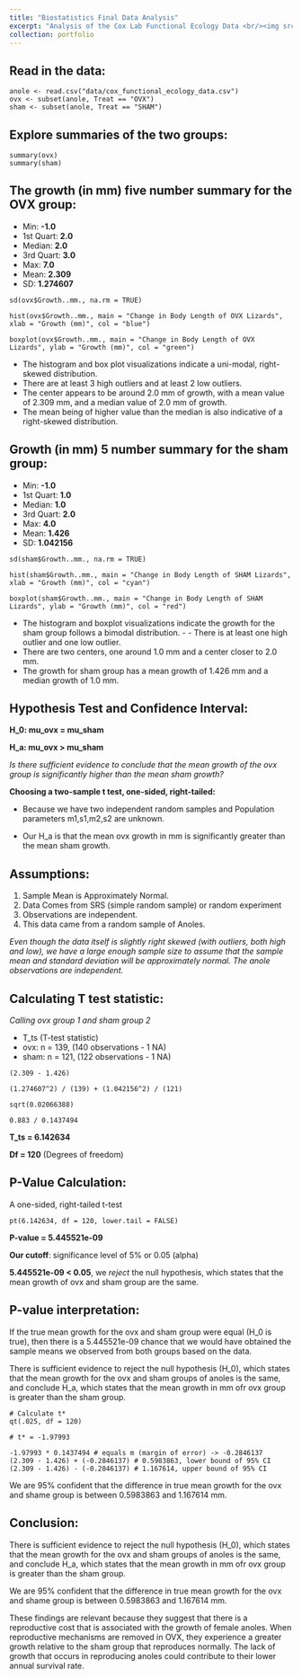 ```yaml
---
title: "Biostatistics Final Data Analysis"
excerpt: "Analysis of the Cox Lab Functional Ecology Data <br/><img src='/images/green_anole.png'>"
collection: portfolio
---
```


## Read in the data:

```{r}
anole <- read.csv("data/cox_functional_ecology_data.csv")
ovx <- subset(anole, Treat == "OVX")
sham <- subset(anole, Treat == "SHAM")
```

## Explore summaries of the two groups:

```{r}
summary(ovx)
summary(sham)
```

## The growth (in mm) five number summary for the OVX group:
- Min: **-1.0**
- 1st Quart: **2.0**
- Median: **2.0**
- 3rd Quart: **3.0**
- Max: **7.0**
- Mean: **2.309**
- SD: **1.274607**


```{r}
sd(ovx$Growth..mm., na.rm = TRUE)

hist(ovx$Growth..mm., main = "Change in Body Length of OVX Lizards", xlab = "Growth (mm)", col = "blue")

boxplot(ovx$Growth..mm., main = "Change in Body Length of OVX Lizards", ylab = "Growth (mm)", col = "green")
```

- The histogram and box plot visualizations indicate a uni-modal, right-skewed distribution. 
- There are at least 3 high outliers and at least 2 low outliers.  
- The center appears to be around 2.0 mm of growth, with a mean value of 2.309 mm, and a median value of 2.0 mm of growth.
- The mean being of higher value than the median is also indicative of a right-skewed distribution.


## Growth (in mm) 5 number summary for the sham group:

- Min: **-1.0**
- 1st Quart: **1.0**
- Median: **1.0**
- 3rd Quart: **2.0**
- Max: **4.0**
- Mean: **1.426**
- SD: **1.042156**


```{r}
sd(sham$Growth..mm., na.rm = TRUE)

hist(sham$Growth..mm., main = "Change in Body Length of SHAM Lizards", xlab = "Growth (mm)", col = "cyan")

boxplot(sham$Growth..mm., main = "Change in Body Length of SHAM Lizards", ylab = "Growth (mm)", col = "red")
```

- The histogram and boxplot visualizations indicate the growth for the sham group follows a bimodal distribution. - - There is at least one high outlier and one low outlier.  
- There are two centers, one around 1.0 mm and a center closer to 2.0 mm.  
- The growth for sham group has a mean growth of 1.426 mm and a median growth of 1.0 mm. 

## Hypothesis Test and Confidence Interval:

**H_0: mu_ovx = mu_sham**

**H_a: mu_ovx > mu_sham**

*Is there sufficient evidence to conclude that the mean growth of the ovx group is significantly higher than the mean sham growth?*

**Choosing a two-sample t test, one-sided, right-tailed:**

- Because we have two independent random samples and Population parameters
m1,s1,m2,s2 are unknown.

- Our H_a is that the mean ovx growth in mm is significantly greater than
the mean sham growth.


## Assumptions:

1. Sample Mean is Approximately Normal.
2. Data Comes from SRS (simple random sample) or random experiment
3. Observations are independent.
4. This data came from a random sample of Anoles.

*Even though the data itself is slightly right skewed (with outliers, both
high and low), we have a large enough sample size to assume that the
sample mean and standard deviation will be approximately normal.
The anole observations are independent.*

## Calculating T test statistic:

*Calling ovx group 1 and sham group 2*

- T_ts (T-test statistic)
- ovx: n = 139, (140 observations - 1 NA)
- sham: n = 121, (122 observations - 1 NA)

```{r}
(2.309 - 1.426)

(1.274607^2) / (139) + (1.042156^2) / (121)

sqrt(0.02066388)

0.883 / 0.1437494
```

**T_ts = 6.142634**  

**Df = 120** (Degrees of freedom)


## P-Value Calculation:
A one-sided, right-tailed t-test

```{r}
pt(6.142634, df = 120, lower.tail = FALSE)
```


**P-value = 5.445521e-09**

**Our cutoff**: significance level of 5% or 0.05 (alpha)

**5.445521e-09 < 0.05**, we *reject* the null hypothesis, which states that the mean growth of ovx and sham group are the same.

## P-value interpretation:

If the true mean growth for the ovx and sham group were equal (H_0 is
true), then there is a 5.445521e-09 chance that we would have obtained the sample means we observed from both groups
based on the data.

There is sufficient evidence to reject the null hypothesis (H_0), which
states that the mean growth for the ovx and sham groups of anoles is the same, and conclude H_a, which states that the mean growth in mm ofr ovx group is greater than the sham group.


```{r}
# Calculate t*
qt(.025, df = 120)

# t* = -1.97993

-1.97993 * 0.1437494 # equals m (margin of error) -> -0.2846137
(2.309 - 1.426) + (-0.2846137) # 0.5983863, lower bound of 95% CI
(2.309 - 1.426) - (-0.2846137) # 1.167614, upper bound of 95% CI
```


We are 95% confident that the difference in true mean growth for the ovx
and shame group is between 0.5983863 and 1.167614 mm.

## Conclusion:

There is sufficient evidence to reject the null hypothesis (H_0), which
states that the mean growth for the ovx and sham groups of anoles is the same, and conclude H_a, which states that the mean growth in mm ofr ovx group is greater than the sham group.

We are 95% confident that the difference in true mean growth for the ovx
and shame group is between 0.5983863 and 1.167614 mm.

These findings are relevant because they suggest that there is a
reproductive cost that is associated with the growth of female anoles.
When reproductive mechanisms are removed in OVX, they experience a
greater growth relative to the sham group that reproduces normally.
The lack of growth that occurs in reproducing anoles could contribute to
their lower annual survival rate.